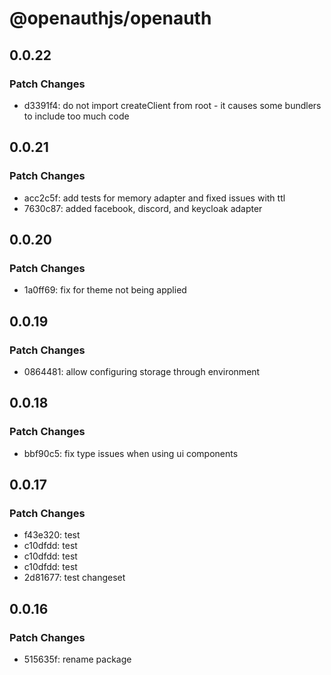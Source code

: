 # @openauthjs/openauth

## 0.0.22

### Patch Changes

- d3391f4: do not import createClient from root - it causes some bundlers to include too much code

## 0.0.21

### Patch Changes

- acc2c5f: add tests for memory adapter and fixed issues with ttl
- 7630c87: added facebook, discord, and keycloak adapter

## 0.0.20

### Patch Changes

- 1a0ff69: fix for theme not being applied

## 0.0.19

### Patch Changes

- 0864481: allow configuring storage through environment

## 0.0.18

### Patch Changes

- bbf90c5: fix type issues when using ui components

## 0.0.17

### Patch Changes

- f43e320: test
- c10dfdd: test
- c10dfdd: test
- c10dfdd: test
- 2d81677: test changeset

## 0.0.16

### Patch Changes

- 515635f: rename package
